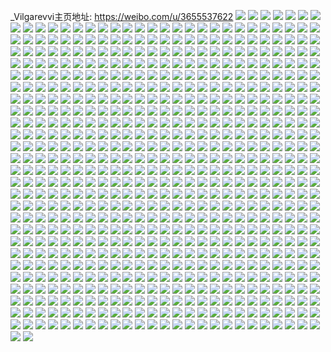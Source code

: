 _Vilgarevvi主页地址: https://weibo.com/u/3655537622 
![](https://wx4.sinaimg.cn/mw2000/d9e313d6gy1h9gdye1ke7j20sg16oavi.jpg) 
![](https://wx4.sinaimg.cn/mw2000/d9e313d6gy1h9gdygr6amj21s02dcu0x.jpg) 
![](https://wx4.sinaimg.cn/mw2000/d9e313d6gy1h9gdydci1vj21v72hme81.jpg) 
![](https://wx4.sinaimg.cn/mw2000/d9e313d6gy1h9gdyhbbfuj22c0340u0z.jpg) 
![](https://wx4.sinaimg.cn/mw2000/d9e313d6gy1h9gdyfe91mj21vt2ienpd.jpg) 
![](https://wx4.sinaimg.cn/mw2000/d9e313d6gy1h9gdyk2c3yj225o2vku0z.jpg) 
![](https://wx4.sinaimg.cn/mw2000/d9e313d6gy1h9gdykq4euj22282qyx6r.jpg) 
![](https://wx4.sinaimg.cn/mw2000/d9e313d6gy1h82k3fhsijj20u01enq87.jpg) 
![](https://wx4.sinaimg.cn/mw2000/d9e313d6gy1h82k3fhwfuj20u01enwkq.jpg) 
![](https://wx4.sinaimg.cn/mw2000/d9e313d6gy1h7y175um2rj20kk1agwga.jpg) 
![](https://wx4.sinaimg.cn/mw2000/d9e313d6gy1h7y175uyv0j20kn1agtap.jpg) 
![](https://wx4.sinaimg.cn/mw2000/d9e313d6gy1h7y175y0ipj20ko1aedho.jpg) 
![](https://wx4.sinaimg.cn/mw2000/d9e313d6gy1h7y175whz8j20ki1agq4y.jpg) 
![](https://wx4.sinaimg.cn/mw2000/d9e313d6gy1h7y175wkt1j20ki1agjtv.jpg) 
![](https://wx4.sinaimg.cn/mw2000/d9e313d6gy1h7y175w23lj20k81agmzm.jpg) 
![](https://wx4.sinaimg.cn/mw2000/d9e313d6gy1h7ud6ijf5mj20h235shdt.jpg) 
![](https://wx4.sinaimg.cn/mw2000/d9e313d6gy1h7ud6iecdbj20h235skjl.jpg) 
![](https://wx4.sinaimg.cn/mw2000/d9e313d6gy1h7ud6knnu9j20sg59mhdw.jpg) 
![](https://wx4.sinaimg.cn/mw2000/d9e313d6ly1h7hq57n1rdj22dc35sqv7.jpg) 
![](https://wx4.sinaimg.cn/mw2000/d9e313d6ly1h7hq55hjyej20sg2d27wh.jpg) 
![](https://wx4.sinaimg.cn/mw2000/d9e313d6ly1h7hq59ug85j21kv23u7wi.jpg) 
![](https://wx4.sinaimg.cn/mw2000/d9e313d6ly1h7hq57941fj20sg4cwnpd.jpg) 
![](https://wx4.sinaimg.cn/mw2000/d9e313d6ly1h7hq57yii9j20sg47qu0x.jpg) 
![](https://wx4.sinaimg.cn/mw2000/d9e313d6ly1h7hq55l41hj20sg16n4dy.jpg) 
![](https://wx4.sinaimg.cn/mw2000/d9e313d6ly1h7hq54xxoqj20sg23unij.jpg) 
![](https://wx4.sinaimg.cn/mw2000/d9e313d6ly1h7hq58cls3j20sg48xu0x.jpg) 
![](https://wx4.sinaimg.cn/mw2000/d9e313d6ly1h7hq5a4zxzj20sg47ou0x.jpg) 
![](https://wx4.sinaimg.cn/mw2000/d9e313d6ly1h7gnw8442xj22c0340b2a.jpg) 
![](https://wx4.sinaimg.cn/mw2000/d9e313d6ly1h7gnw7spcgj21sc2ds7wi.jpg) 
![](https://wx4.sinaimg.cn/mw2000/d9e313d6ly1h7gnw8igtqj21sc2ds4qp.jpg) 
![](https://wx4.sinaimg.cn/mw2000/d9e313d6ly1h7gnw58vngj20hl0twdoa.jpg) 
![](https://wx4.sinaimg.cn/mw2000/d9e313d6ly1h7gnw8j0fij22c0340u0y.jpg) 
![](https://wx4.sinaimg.cn/mw2000/d9e313d6ly1h7gnw5jgq9j20ic0tc757.jpg) 
![](https://wx4.sinaimg.cn/mw2000/d9e313d6ly1h7gnw7dnxsj227p30o444.jpg) 
![](https://wx4.sinaimg.cn/mw2000/d9e313d6ly1h7gnw84p1pj21r02bz4qq.jpg) 
![](https://wx4.sinaimg.cn/mw2000/d9e313d6ly1h7gnw7yvmvj22b135s46i.jpg) 
![](https://wx4.sinaimg.cn/mw2000/d9e313d6ly1h7fkg3vhvqj20n00un76f.jpg) 
![](https://wx4.sinaimg.cn/mw2000/d9e313d6ly1h7fkgggqujj22c035c4cf.jpg) 
![](https://wx4.sinaimg.cn/mw2000/d9e313d6ly1h7fkg3xjvmj20mz0uojyj.jpg) 
![](https://wx4.sinaimg.cn/mw2000/d9e313d6ly1h7fkgd6p6dj22bq35s4qq.jpg) 
![](https://wx4.sinaimg.cn/mw2000/d9e313d6ly1h7fkgbvbysj221y2s7jwx.jpg) 
![](https://wx4.sinaimg.cn/mw2000/d9e313d6ly1h7fkgdkbysj22c03514as.jpg) 
![](https://wx4.sinaimg.cn/mw2000/d9e313d6ly1h7fkgklwfcj22c03407wj.jpg) 
![](https://wx4.sinaimg.cn/mw2000/d9e313d6ly1h7fkgc3y8kj22c035ftgv.jpg) 
![](https://wx4.sinaimg.cn/mw2000/d9e313d6ly1h7fkgbxd6aj22c034pwo4.jpg) 
![](https://wx4.sinaimg.cn/mw2000/d9e313d6ly1h7dy4x380oj20lc0sg436.jpg) 
![](https://wx4.sinaimg.cn/mw2000/d9e313d6ly1h7dy4wcp30j20lb0t7my1.jpg) 
![](https://wx4.sinaimg.cn/mw2000/d9e313d6ly1h7dy4vldf2j20jz0qnt99.jpg) 
![](https://wx4.sinaimg.cn/mw2000/d9e313d6gy1h7bwn1qfvbj22dc35s1kz.jpg) 
![](https://wx4.sinaimg.cn/mw2000/d9e313d6gy1h79g5skrkij20u0190af2.jpg) 
![](https://wx4.sinaimg.cn/mw2000/d9e313d6gy1h79g5sd9ygj20u017ln1n.jpg) 
![](https://wx4.sinaimg.cn/mw2000/d9e313d6gy1h79g5sbmitj20u0190n0o.jpg) 
![](https://wx4.sinaimg.cn/mw2000/d9e313d6gy1h6unoxqurnj20u014xtck.jpg) 
![](https://wx4.sinaimg.cn/mw2000/d9e313d6gy1h6unp0p6j6j20u014g47x.jpg) 
![](https://wx4.sinaimg.cn/mw2000/d9e313d6gy1h6unp1asoyj20u014n47g.jpg) 
![](https://wx4.sinaimg.cn/mw2000/d9e313d6gy1h6unp14w1fj20u0140dpc.jpg) 
![](https://wx4.sinaimg.cn/mw2000/d9e313d6gy1h6unp0o69sj20u0140dp7.jpg) 
![](https://wx4.sinaimg.cn/mw2000/d9e313d6gy1h6unoz86fwj20u0140gus.jpg) 
![](https://wx4.sinaimg.cn/mw2000/d9e313d6gy1h6oxigatifj222w2rvqv5.jpg) 
![](https://wx4.sinaimg.cn/mw2000/d9e313d6gy1h6oxif6k0qj21fy1x9adj.jpg) 
![](https://wx4.sinaimg.cn/mw2000/d9e313d6gy1h6oxidna6rj20w9170k2r.jpg) 
![](https://wx4.sinaimg.cn/mw2000/d9e313d6gy1h6oxifedwwj21rf2ck44h.jpg) 
![](https://wx4.sinaimg.cn/mw2000/d9e313d6gy1h662fu7gdzj20n00aoq3h.jpg) 
![](https://wx4.sinaimg.cn/mw2000/d9e313d6gy1h5xu571hfrj20n01dsq60.jpg) 
![](https://wx4.sinaimg.cn/mw2000/d9e313d6gy1h5umkfjyvjj20u0140q8n.jpg) 
![](https://wx4.sinaimg.cn/mw2000/d9e313d6gy1h5umkgfj1ij20u0140qaj.jpg) 
![](https://wx4.sinaimg.cn/mw2000/d9e313d6gy1h5umkfnolhj20u0140wk3.jpg) 
![](https://wx4.sinaimg.cn/mw2000/d9e313d6gy1h5umkflbb2j20u0140grg.jpg) 
![](https://wx4.sinaimg.cn/mw2000/d9e313d6gy1h5umkfg4m8j20u0140jtf.jpg) 
![](https://wx4.sinaimg.cn/mw2000/d9e313d6gy1h5umkfdpt0j20u01407ap.jpg) 
![](https://wx4.sinaimg.cn/mw2000/d9e313d6gy1h5q6dvw94aj20u01907bg.jpg) 
![](https://wx4.sinaimg.cn/mw2000/d9e313d6gy1h5q6dzuwf5j20u0140440.jpg) 
![](https://wx4.sinaimg.cn/mw2000/d9e313d6gy1h5q6dwsaxtj20u0140k6e.jpg) 
![](https://wx4.sinaimg.cn/mw2000/d9e313d6gy1h5d1eyr76mj23402c0npd.jpg) 
![](https://wx4.sinaimg.cn/mw2000/d9e313d6gy1h5d1ez6f8zj229a35r1ky.jpg) 
![](https://wx4.sinaimg.cn/mw2000/d9e313d6gy1h5d1ex6ecfj217q1mc1kx.jpg) 
![](https://wx4.sinaimg.cn/mw2000/d9e313d6gy1h5d1exz2xzj217q1mc1kx.jpg) 
![](https://wx4.sinaimg.cn/mw2000/d9e313d6gy1h5d1ezarpjj21l92b14qp.jpg) 
![](https://wx4.sinaimg.cn/mw2000/d9e313d6ly1h5bze5ylznj20sg48hazf.jpg) 
![](https://wx4.sinaimg.cn/mw2000/d9e313d6ly1h5bzeieewbj20u0140wo4.jpg) 
![](https://wx4.sinaimg.cn/mw2000/d9e313d6ly1h5bzech4ptj20sg4czx6p.jpg) 
![](https://wx4.sinaimg.cn/mw2000/d9e313d6ly1h5bze4smejj20sg36gtpx.jpg) 
![](https://wx4.sinaimg.cn/mw2000/d9e313d6ly1h5bze5r4k2j20u0140teh.jpg) 
![](https://wx4.sinaimg.cn/mw2000/d9e313d6ly1h5bze4a998j20u01400vb.jpg) 
![](https://wx4.sinaimg.cn/mw2000/d9e313d6ly1h5bze6tvvmj20u01hc49x.jpg) 
![](https://wx4.sinaimg.cn/mw2000/d9e313d6ly1h5bze54v7wj20sg23uqhi.jpg) 
![](https://wx4.sinaimg.cn/mw2000/d9e313d6ly1h5bzegw876j20u01hcn9t.jpg) 
![](https://wx4.sinaimg.cn/mw2000/d9e313d6ly1h5bze4k5r8j20u013zn1s.jpg) 
![](https://wx4.sinaimg.cn/mw2000/d9e313d6ly1h5bze6m9stj20sg47pdzb.jpg) 
![](https://wx4.sinaimg.cn/mw2000/d9e313d6ly1h5bze7a629j20u0140wph.jpg) 
![](https://wx4.sinaimg.cn/mw2000/d9e313d6ly1h5ab5gy5wtj22c03407wj.jpg) 
![](https://wx4.sinaimg.cn/mw2000/d9e313d6gy1h56orkfqpkj20u01907em.jpg) 
![](https://wx4.sinaimg.cn/mw2000/d9e313d6gy1h566si278dj20n01dsqdq.jpg) 
![](https://wx4.sinaimg.cn/mw2000/d9e313d6gy1h27yiltxbvj20o21duwit.jpg) 
![](https://wx4.sinaimg.cn/mw2000/d9e313d6gy1h23hc1nc75j20n01dsacw.jpg) 
![](https://wx4.sinaimg.cn/mw2000/d9e313d6gy1h21cw5jw9uj22c0340npf.jpg) 
![](https://wx4.sinaimg.cn/mw2000/d9e313d6gy1h21cvphg7mj2203203kjl.jpg) 
![](https://wx4.sinaimg.cn/mw2000/d9e313d6gy1h21cw5k916j22c03407wj.jpg) 
![](https://wx4.sinaimg.cn/mw2000/d9e313d6gy1h21cvlxu4cj21e31ute81.jpg) 
![](https://wx4.sinaimg.cn/mw2000/d9e313d6gy1h21cw6t8ptj21uv2h54qr.jpg) 
![](https://wx4.sinaimg.cn/mw2000/d9e313d6gy1h21cw3jr3uj225f2v8kjm.jpg) 
![](https://wx4.sinaimg.cn/mw2000/d9e313d6gy1h1t3g1ablpj22c03404dj.jpg) 
![](https://wx4.sinaimg.cn/mw2000/d9e313d6gy1h1t3g1dnmdj22c03404cc.jpg) 
![](https://wx4.sinaimg.cn/mw2000/d9e313d6gy1h1t3g1i4asj22c0342k74.jpg) 
![](https://wx4.sinaimg.cn/mw2000/d9e313d6gy1h1t3g2g97wj22c0340hc7.jpg) 
![](https://wx4.sinaimg.cn/mw2000/d9e313d6gy1h1t3g1m0ywj20u41460zd.jpg) 
![](https://wx4.sinaimg.cn/mw2000/d9e313d6gy1h1t3g26izfj21q02aqwtk.jpg) 
![](https://wx4.sinaimg.cn/mw2000/d9e313d6gy1h1t3g39zrej22c0340keq.jpg) 
![](https://wx4.sinaimg.cn/mw2000/d9e313d6gy1h1t3g2fhttj22c2340dz4.jpg) 
![](https://wx4.sinaimg.cn/mw2000/d9e313d6gy1h1t3g2isgqj22c0342ngk.jpg) 
![](https://wx4.sinaimg.cn/mw2000/d9e313d6gy1h1aqm2mcdkj21fz1fzaw7.jpg) 
![](https://wx4.sinaimg.cn/mw2000/d9e313d6gy1h1aqm4byyxj21nr1nr1kx.jpg) 
![](https://wx4.sinaimg.cn/mw2000/d9e313d6gy1h1aqm2se45j21691j7kag.jpg) 
![](https://wx4.sinaimg.cn/mw2000/d9e313d6gy1h19fr3u280j20u00u0tig.jpg) 
![](https://wx4.sinaimg.cn/mw2000/d9e313d6gy1h177mixixpj21ks23pe81.jpg) 
![](https://wx4.sinaimg.cn/mw2000/d9e313d6gy1h177mkhuhgj21m625lkjl.jpg) 
![](https://wx4.sinaimg.cn/mw2000/d9e313d6gy1h177mjxgm1j21mo268e81.jpg) 
![](https://wx4.sinaimg.cn/mw2000/d9e313d6gy1h177mlq1rwj223u2t3npe.jpg) 
![](https://wx4.sinaimg.cn/mw2000/d9e313d6gy1h177mk38i7j21j9238b29.jpg) 
![](https://wx4.sinaimg.cn/mw2000/d9e313d6gy1h177mll6gbj221x35s4qr.jpg) 
![](https://wx4.sinaimg.cn/mw2000/d9e313d6gy1h14r53tu9oj20sg23u4qp.jpg) 
![](https://wx4.sinaimg.cn/mw2000/d9e313d6gy1h14r5dtvtxj223u35sqv7.jpg) 
![](https://wx4.sinaimg.cn/mw2000/d9e313d6gy1h14r5alwdmj21s035sb2a.jpg) 
![](https://wx4.sinaimg.cn/mw2000/d9e313d6gy1h14r5bsoe0j21ru2d44qq.jpg) 
![](https://wx4.sinaimg.cn/mw2000/d9e313d6gy1h14r5axtupj22c03404qr.jpg) 
![](https://wx4.sinaimg.cn/mw2000/d9e313d6gy1h14r5d94a9j21kf2397wh.jpg) 
![](https://wx4.sinaimg.cn/mw2000/d9e313d6gy1h14r4vrcr0j20lc0sg7cp.jpg) 
![](https://wx4.sinaimg.cn/mw2000/d9e313d6gy1h14r5aprtcj21je21vhdt.jpg) 
![](https://wx4.sinaimg.cn/mw2000/d9e313d6gy1h14r5c6xaqj21z91z9kjm.jpg) 
![](https://wx4.sinaimg.cn/mw2000/d9e313d6gy1h14r5dqavlj223u35s7wl.jpg) 
![](https://wx4.sinaimg.cn/mw2000/d9e313d6gy1h14r5e1jorj223u35su10.jpg) 
![](https://wx4.sinaimg.cn/mw2000/d9e313d6gy1h14r5ck4b4j22c03407wj.jpg) 
![](https://wx4.sinaimg.cn/mw2000/d9e313d6gy1h0xolgdwhtj20sg1s01kx.jpg) 
![](https://wx4.sinaimg.cn/mw2000/d9e313d6gy1h0xoll28a3j21ts2qohdv.jpg) 
![](https://wx4.sinaimg.cn/mw2000/d9e313d6gy1h0xolhl8usj21yr2l6e81.jpg) 
![](https://wx4.sinaimg.cn/mw2000/d9e313d6gy1h0xolf3nrpj20ou0sgdwf.jpg) 
![](https://wx4.sinaimg.cn/mw2000/d9e313d6gy1h0xolm7p7gj21s035snpf.jpg) 
![](https://wx4.sinaimg.cn/mw2000/d9e313d6gy1h0xolhfcn5j20u01001kx.jpg) 
![](https://wx4.sinaimg.cn/mw2000/d9e313d6gy1h0xoljm26mj21sc2887wi.jpg) 
![](https://wx4.sinaimg.cn/mw2000/d9e313d6gy1h0xoljyooyj21r02bzb2a.jpg) 
![](https://wx4.sinaimg.cn/mw2000/d9e313d6gy1h0xoll6vjaj223u35se83.jpg) 
![](https://wx4.sinaimg.cn/mw2000/d9e313d6gy1h0in95rndfj22c0342hdt.jpg) 
![](https://wx4.sinaimg.cn/mw2000/d9e313d6gy1h0in962a0nj22742xgu0x.jpg) 
![](https://wx4.sinaimg.cn/mw2000/d9e313d6gy1h0in93i5cmj21801mqdq6.jpg) 
![](https://wx4.sinaimg.cn/mw2000/d9e313d6gy1h0in94m3q0j21va2hqtp0.jpg) 
![](https://wx4.sinaimg.cn/mw2000/d9e313d6gy1h0in94lmp9j21j621mnbg.jpg) 
![](https://wx4.sinaimg.cn/mw2000/d9e313d6gy1h0in94udh3j21v82hm7kz.jpg) 
![](https://wx4.sinaimg.cn/mw2000/d9e313d6gy1h0in94kb4sj216k1kq7fi.jpg) 
![](https://wx4.sinaimg.cn/mw2000/d9e313d6gy1h0in94572pj210o1j1ae9.jpg) 
![](https://wx4.sinaimg.cn/mw2000/d9e313d6gy1h0in9414p4j21bw1ruqb2.jpg) 
![](https://wx4.sinaimg.cn/mw2000/d9e313d6gy1h0glgm8ki2j21o0280x6p.jpg) 
![](https://wx4.sinaimg.cn/mw2000/d9e313d6gy1h0glgjwl02j21g71xl1kx.jpg) 
![](https://wx4.sinaimg.cn/mw2000/d9e313d6gy1h0glgn6o7yj22dc35se83.jpg) 
![](https://wx4.sinaimg.cn/mw2000/d9e313d6gy1h0glglegguj21sz1szx6p.jpg) 
![](https://wx4.sinaimg.cn/mw2000/d9e313d6gy1h0glgk99ezj22801o0hdt.jpg) 
![](https://wx4.sinaimg.cn/mw2000/d9e313d6gy1h00jfdy239j20u00u0qff.jpg) 
![](https://wx4.sinaimg.cn/mw2000/d9e313d6gy1h00jfx3jguj22c0340e85.jpg) 
![](https://wx4.sinaimg.cn/mw2000/d9e313d6gy1gzz9lemdupj21pd2a91kx.jpg) 
![](https://wx4.sinaimg.cn/mw2000/d9e313d6gy1gzz9llbexaj22c0340x6q.jpg) 
![](https://wx4.sinaimg.cn/mw2000/d9e313d6gy1gzz9ll9bj9j21g41yshdt.jpg) 
![](https://wx4.sinaimg.cn/mw2000/d9e313d6gy1gzz9lkonq7j22c0340b2a.jpg) 
![](https://wx4.sinaimg.cn/mw2000/d9e313d6gy1gzz9lmz4g9j21ud2ginpd.jpg) 
![](https://wx4.sinaimg.cn/mw2000/d9e313d6gy1gzz9lmo67wj22c0340x6p.jpg) 
![](https://wx4.sinaimg.cn/mw2000/d9e313d6gy1gzwufr2hqyj216o1kwwvq.jpg) 
![](https://wx4.sinaimg.cn/mw2000/d9e313d6gy1gzwufr5udhj216o1kw7o3.jpg) 
![](https://wx4.sinaimg.cn/mw2000/d9e313d6gy1gzwufrdv3nj22eo37ku0x.jpg) 
![](https://wx4.sinaimg.cn/mw2000/d9e313d6gy1gzwufr3h20j212e1f7h3c.jpg) 
![](https://wx4.sinaimg.cn/mw2000/d9e313d6gy1gzj32ccr57j21zu2nsu10.jpg) 
![](https://wx4.sinaimg.cn/mw2000/d9e313d6gy1gzj325aodfj21d61tk7wh.jpg) 
![](https://wx4.sinaimg.cn/mw2000/d9e313d6gy1gzj32d6xj5j22c0340he0.jpg) 
![](https://wx4.sinaimg.cn/mw2000/d9e313d6gy1gzj32eq6nfj22c03401l3.jpg) 
![](https://wx4.sinaimg.cn/mw2000/d9e313d6gy1gzj329vkjjj22bz2bzqv6.jpg) 
![](https://wx4.sinaimg.cn/mw2000/d9e313d6gy1gzj32c3e69j22c0340hdy.jpg) 
![](https://wx4.sinaimg.cn/mw2000/d9e313d6gy1gzj32dfbpzj21s035sqv6.jpg) 
![](https://wx4.sinaimg.cn/mw2000/d9e313d6gy1gzj32chkmmj22es35qhdv.jpg) 
![](https://wx4.sinaimg.cn/mw2000/d9e313d6gy1gzj324pellj21o01nz1kx.jpg) 
![](https://wx4.sinaimg.cn/mw2000/d9e313d6gy1gzeh6xl9mij21s035snpf.jpg) 
![](https://wx4.sinaimg.cn/mw2000/d9e313d6gy1gzefu23x5xj22c0340e84.jpg) 
![](https://wx4.sinaimg.cn/mw2000/d9e313d6gy1gzefu12s0sj22c0340kjp.jpg) 
![](https://wx4.sinaimg.cn/mw2000/d9e313d6gy1gzefu1lph9j220f2ol7wk.jpg) 
![](https://wx4.sinaimg.cn/mw2000/d9e313d6gy1gzefu0dxbbj226x26xkjm.jpg) 
![](https://wx4.sinaimg.cn/mw2000/d9e313d6gy1gzefu3n8j5j22c0340e85.jpg) 
![](https://wx4.sinaimg.cn/mw2000/d9e313d6gy1gzefu4no11j22c0340hdx.jpg) 
![](https://wx4.sinaimg.cn/mw2000/d9e313d6gy1gzefu3pmmbj22c02c0e83.jpg) 
![](https://wx4.sinaimg.cn/mw2000/d9e313d6gy1gyybkouedej20y70w9n7x.jpg) 
![](https://wx4.sinaimg.cn/mw2000/d9e313d6gy1gyxn64tw2lj20c80bit9e.jpg) 
![](https://wx4.sinaimg.cn/mw2000/d9e313d6ly1gyx3sv608bj20n00mfdhi.jpg) 
![](https://wx4.sinaimg.cn/mw2000/d9e313d6gy1gyucfgumvgj20n01c2ti2.jpg) 
![](https://wx4.sinaimg.cn/mw2000/d9e313d6gy1gyucfgu0n5j20v807jwfq.jpg) 
![](https://wx4.sinaimg.cn/mw2000/d9e313d6gy1gyr7zkdw5hj20c80c8gm5.jpg) 
![](https://wx4.sinaimg.cn/mw2000/d9e313d6gy1gympj9y76hj22c0340hdv.jpg) 
![](https://wx4.sinaimg.cn/mw2000/d9e313d6gy1gympj7v7rwj22c03574qq.jpg) 
![](https://wx4.sinaimg.cn/mw2000/d9e313d6gy1gympj3e0xtj20n00u37g6.jpg) 
![](https://wx4.sinaimg.cn/mw2000/d9e313d6gy1gympj3x59wj20n00ue15o.jpg) 
![](https://wx4.sinaimg.cn/mw2000/d9e313d6gy1gympj7vxo9j22dc35s4qr.jpg) 
![](https://wx4.sinaimg.cn/mw2000/d9e313d6gy1gy5hssji0kj21o01o0hdt.jpg) 
![](https://wx4.sinaimg.cn/mw2000/d9e313d6gy1gy5hxn21xbj20u0190gv8.jpg) 
![](https://wx4.sinaimg.cn/mw2000/d9e313d6gy1gy5hxjoh1aj20u014010f.jpg) 
![](https://wx4.sinaimg.cn/mw2000/d9e313d6gy1gy5hrp4h74j22c0340npf.jpg) 
![](https://wx4.sinaimg.cn/mw2000/d9e313d6gy1gy5hrnf5g5j21lf24jqv5.jpg) 
![](https://wx4.sinaimg.cn/mw2000/d9e313d6gy1gy5hsp86unj21mt26eqv5.jpg) 
![](https://wx4.sinaimg.cn/mw2000/d9e313d6gy1gy5hro1odoj22c033znpe.jpg) 
![](https://wx4.sinaimg.cn/mw2000/d9e313d6gy1gy5hxqtfjoj20u014cq81.jpg) 
![](https://wx4.sinaimg.cn/mw2000/d9e313d6gy1gy5hrot4q8j21t92f07wi.jpg) 
![](https://wx4.sinaimg.cn/mw2000/d9e313d6gy1gy5hx5s35bj20u014041s.jpg) 
![](https://wx4.sinaimg.cn/mw2000/d9e313d6gy1gy5hrqrkj8j21yl2m4qv5.jpg) 
![](https://wx4.sinaimg.cn/mw2000/d9e313d6gy1gy5hxln0b8j20u0141zo5.jpg) 
![](https://wx4.sinaimg.cn/mw2000/d9e313d6gy1gxxs7x6lmtj20c80cdwez.jpg) 
![](https://wx4.sinaimg.cn/mw2000/d9e313d6gy1gxqekng8wwj20u00u0n45.jpg) 
![](https://wx4.sinaimg.cn/mw2000/d9e313d6gy1gxqekg4hyej20u00u0jwo.jpg) 
![](https://wx4.sinaimg.cn/mw2000/d9e313d6gy1gxqekdsr0tj20u00u00xz.jpg) 
![](https://wx4.sinaimg.cn/mw2000/d9e313d6gy1gxqekkn3uvj20u0140tds.jpg) 
![](https://wx4.sinaimg.cn/mw2000/d9e313d6gy1gxp1ky5dgfj21o0280u0x.jpg) 
![](https://wx4.sinaimg.cn/mw2000/d9e313d6gy1gxp1kmuvm8j20sg1kw4qp.jpg) 
![](https://wx4.sinaimg.cn/mw2000/d9e313d6gy1gxp1kxqn1fj21o0280x6p.jpg) 
![](https://wx4.sinaimg.cn/mw2000/d9e313d6gy1gxp1kqfwtij223u35snpf.jpg) 
![](https://wx4.sinaimg.cn/mw2000/d9e313d6gy1gxp1kr60voj20sg11xwvk.jpg) 
![](https://wx4.sinaimg.cn/mw2000/d9e313d6gy1gxp1kv15vej21o01o0b29.jpg) 
![](https://wx4.sinaimg.cn/mw2000/d9e313d6gy1gxp1kz5noqj22c0340x6s.jpg) 
![](https://wx4.sinaimg.cn/mw2000/d9e313d6gy1gxp1kz3p3mj223u35su0y.jpg) 
![](https://wx4.sinaimg.cn/mw2000/d9e313d6gy1gxp1kyjybej223u35shdy.jpg) 
![](https://wx4.sinaimg.cn/mw2000/d9e313d6gy1gxp1kzfkl6j22c0340e84.jpg) 
![](https://wx4.sinaimg.cn/mw2000/d9e313d6gy1gxp1kowq2kj21ks23pkjl.jpg) 
![](https://wx4.sinaimg.cn/mw2000/d9e313d6gy1gxp1kuz5e8j22462tkb2b.jpg) 
![](https://wx4.sinaimg.cn/mw2000/d9e313d6gy1gx8ydp8q6lj227p27pu0y.jpg) 
![](https://wx4.sinaimg.cn/mw2000/d9e313d6gy1gx8ydqcykfj21yc1yc4qq.jpg) 
![](https://wx4.sinaimg.cn/mw2000/d9e313d6gy1gx8ydoh1ghj21sc2dskjl.jpg) 
![](https://wx4.sinaimg.cn/mw2000/d9e313d6gy1gx8ydn9q2ej20sg11w4ex.jpg) 
![](https://wx4.sinaimg.cn/mw2000/d9e313d6gy1gx8ydt6yzjj21yq2mbnpe.jpg) 
![](https://wx4.sinaimg.cn/mw2000/d9e313d6gy1gx8ydw9rjcj22642w5hdv.jpg) 
![](https://wx4.sinaimg.cn/mw2000/d9e313d6gy1gx8ydt59r3j21o0280qv5.jpg) 
![](https://wx4.sinaimg.cn/mw2000/d9e313d6gy1gx8ydrq0w1j21ei1eitn7.jpg) 
![](https://wx4.sinaimg.cn/mw2000/d9e313d6gy1gx231f2kdfj21o0280e4t.jpg) 
![](https://wx4.sinaimg.cn/mw2000/d9e313d6gy1gx233skvv7j20u0140q9n.jpg) 
![](https://wx4.sinaimg.cn/mw2000/d9e313d6gy1gx233xzppwj20u01hcdqp.jpg) 
![](https://wx4.sinaimg.cn/mw2000/d9e313d6gy1gx2347j58oj20u00u07bz.jpg) 
![](https://wx4.sinaimg.cn/mw2000/d9e313d6gy1gx235vinr9j20u0140tg1.jpg) 
![](https://wx4.sinaimg.cn/mw2000/d9e313d6gy1gx231w0t6ij20sg10o154.jpg) 
![](https://wx4.sinaimg.cn/mw2000/d9e313d6gy1gx233xkrjdj20u0140gyh.jpg) 
![](https://wx4.sinaimg.cn/mw2000/d9e313d6gy1gx233vhuunj20u014zteh.jpg) 
![](https://wx4.sinaimg.cn/mw2000/d9e313d6gy1gx234ctfy6j20u0140dpn.jpg) 
![](https://wx4.sinaimg.cn/mw2000/d9e313d6gy1gx0zjxsbfaj20u01hb46x.jpg) 
![](https://wx4.sinaimg.cn/mw2000/d9e313d6gy1gx0zk0yxqaj20u014046g.jpg) 
![](https://wx4.sinaimg.cn/mw2000/d9e313d6gy1gx0zk2v8dij20u0140qf8.jpg) 
![](https://wx4.sinaimg.cn/mw2000/d9e313d6gy1gx0zk0dvs1j20u00u0ak5.jpg) 
![](https://wx4.sinaimg.cn/mw2000/d9e313d6gy1gx0zk1r0z6j20u00u0wk5.jpg) 
![](https://wx4.sinaimg.cn/mw2000/d9e313d6gy1gx0zk16inrj20u0140gwl.jpg) 
![](https://wx4.sinaimg.cn/mw2000/d9e313d6gy1gx0zk0b3y6j20u01ha11c.jpg) 
![](https://wx4.sinaimg.cn/mw2000/d9e313d6gy1gx0zk1mi91j20u00u0wll.jpg) 
![](https://wx4.sinaimg.cn/mw2000/d9e313d6gy1gx0zjt397aj20u013zwhr.jpg) 
![](https://wx4.sinaimg.cn/mw2000/d9e313d6gy1gwv2vg12y2j20sg1c0jvi.jpg) 
![](https://wx4.sinaimg.cn/mw2000/d9e313d6gy1gw1qrf2lfoj20u01hck6k.jpg) 
![](https://wx4.sinaimg.cn/mw2000/d9e313d6gy1gw12i0yabfj223u35s4qs.jpg) 
![](https://wx4.sinaimg.cn/mw2000/d9e313d6gy1gw12i2hhonj22342s6hdu.jpg) 
![](https://wx4.sinaimg.cn/mw2000/d9e313d6gy1gw12i10girj21to2qk4qq.jpg) 
![](https://wx4.sinaimg.cn/mw2000/d9e313d6gy1gw12i1hsgpj22c0340e83.jpg) 
![](https://wx4.sinaimg.cn/mw2000/d9e313d6gy1gw12i08hzej21py2kyhdu.jpg) 
![](https://wx4.sinaimg.cn/mw2000/d9e313d6gy1gw12hxec4rj22ho3qix6q.jpg) 
![](https://wx4.sinaimg.cn/mw2000/d9e313d6gy1gvywp3kcgsj20u01hck4r.jpg) 
![](https://wx4.sinaimg.cn/mw2000/d9e313d6gy1gvyr262016j21171u6qv5.jpg) 
![](https://wx4.sinaimg.cn/mw2000/d9e313d6gy1gvyr33xef9j21s035se83.jpg) 
![](https://wx4.sinaimg.cn/mw2000/d9e313d6gy1gvyr2yohowj22b92b8qv5.jpg) 
![](https://wx4.sinaimg.cn/mw2000/d9e313d6gy1gvyr1ruqiqj21p51p51gz.jpg) 
![](https://wx4.sinaimg.cn/mw2000/d9e313d6gy1gvyr2eeglbj22352sae81.jpg) 
![](https://wx4.sinaimg.cn/mw2000/d9e313d6gy1gvyr1ueky6j20n00u3k1j.jpg) 
![](https://wx4.sinaimg.cn/mw2000/d9e313d6gy1gvyr1ss0hhj20sg12hdpf.jpg) 
![](https://wx4.sinaimg.cn/mw2000/d9e313d6gy1gvyr2awfwjj21xl2ksx6p.jpg) 
![](https://wx4.sinaimg.cn/mw2000/d9e313d6gy1gvyhqj85fzj20sg23u4di.jpg) 
![](https://wx4.sinaimg.cn/mw2000/d9e313d6gy1gvyhqkswnhj20sg2dcwsk.jpg) 
![](https://wx4.sinaimg.cn/mw2000/d9e313d6gy1gvyhqjfp6oj20sg23uwqb.jpg) 
![](https://wx4.sinaimg.cn/mw2000/d9e313d6gy1gvyhqjo1aej20sg1r6tjt.jpg) 
![](https://wx4.sinaimg.cn/mw2000/d9e313d6gy1gvyhqlmrxdj20u0140k0t.jpg) 
![](https://wx4.sinaimg.cn/mw2000/d9e313d6gy1gvyhqk37tdj20sg1rl7ep.jpg) 
![](https://wx4.sinaimg.cn/mw2000/d9e313d6gy1gvyhqknqf3j20u01o0n80.jpg) 
![](https://wx4.sinaimg.cn/mw2000/d9e313d6gy1gvyhqkd56nj20sg2hr1bc.jpg) 
![](https://wx4.sinaimg.cn/mw2000/d9e313d6gy1gvyhqkr9lkj20u01o0woh.jpg) 
![](https://wx4.sinaimg.cn/mw2000/d9e313d6gy1gvyhql4q4lj20sg1udk1j.jpg) 
![](https://wx4.sinaimg.cn/mw2000/d9e313d6gy1gvyhql5kxaj20sg23u7f2.jpg) 
![](https://wx4.sinaimg.cn/mw2000/d9e313d6gy1gvyhqku69uj20sg23uqdk.jpg) 
![](https://wx4.sinaimg.cn/mw2000/003Zogkegy1gvh0a042flj60u0140qcr02.jpg) 
![](https://wx4.sinaimg.cn/mw2000/003Zogkegy1gvh09y6g7gj60u0140anw02.jpg) 
![](https://wx4.sinaimg.cn/mw2000/003Zogkegy1gvh089qpmbj60u0140ahy02.jpg) 
![](https://wx4.sinaimg.cn/mw2000/003Zogkegy1gvh0a7jz9zj60u0140k1u02.jpg) 
![](https://wx4.sinaimg.cn/mw2000/003Zogkegy1gvh09x895fj60u0140dp402.jpg) 
![](https://wx4.sinaimg.cn/mw2000/003Zogkegy1gvh09zvw8kj60u014012e02.jpg) 
![](https://wx4.sinaimg.cn/mw2000/003Zogkegy1gvaj8rs927j60u0140acz02.jpg) 
![](https://wx4.sinaimg.cn/mw2000/003Zogkegy1guzhbn8aztj60c80c8js002.jpg) 
![](https://wx4.sinaimg.cn/mw2000/003Zogkegy1guxpsg6yb3j61mr26bb2902.jpg) 
![](https://wx4.sinaimg.cn/mw2000/003Zogkegy1guxpshyrkwj62c0340npe02.jpg) 
![](https://wx4.sinaimg.cn/mw2000/003Zogkegy1guxpshhni3j623i2ure8202.jpg) 
![](https://wx4.sinaimg.cn/mw2000/003Zogkegy1guxpsktr7cj62c03404qs02.jpg) 
![](https://wx4.sinaimg.cn/mw2000/003Zogkegy1guxpskcqcfj625o2vlqv702.jpg) 
![](https://wx4.sinaimg.cn/mw2000/003Zogkegy1guxpskd5vxj62c0340npg02.jpg) 
![](https://wx4.sinaimg.cn/mw2000/003Zogkegy1guxpshjq0qj61sg1sghdt02.jpg) 
![](https://wx4.sinaimg.cn/mw2000/003Zogkegy1guxpslfzqcj62c03404qs02.jpg) 
![](https://wx4.sinaimg.cn/mw2000/003Zogkegy1guxpsmok7wj62c0340u1002.jpg) 
![](https://wx4.sinaimg.cn/mw2000/003Zogkegy1gut7a0wfydj60xc1cdwkd02.jpg) 
![](https://wx4.sinaimg.cn/mw2000/003Zogkegy1gut7a13wt5j60sg166jwn02.jpg) 
![](https://wx4.sinaimg.cn/mw2000/003Zogkegy1gut7a14c3aj60xg1jfwkw02.jpg) 
![](https://wx4.sinaimg.cn/mw2000/003Zogkegy1gumcur150vj60u0190tj602.jpg) 
![](https://wx4.sinaimg.cn/mw2000/003Zogkegy1gumcuru06dj60u01i14da02.jpg) 
![](https://wx4.sinaimg.cn/mw2000/003Zogkegy1gumcurhynfj60u01o0alq02.jpg) 
![](https://wx4.sinaimg.cn/mw2000/003Zogkegy1gumcurbs6ij60u014agt802.jpg) 
![](https://wx4.sinaimg.cn/mw2000/003Zogkegy1gumcuyydgwj60u0140ai802.jpg) 
![](https://wx4.sinaimg.cn/mw2000/003Zogkegy1gumcuw4n8mj60u0140ain02.jpg) 
![](https://wx4.sinaimg.cn/mw2000/003Zogkegy1gumcuwczaxj60u0140ajd02.jpg) 
![](https://wx4.sinaimg.cn/mw2000/003Zogkegy1gumcuuzb2rj60u0140dp902.jpg) 
![](https://wx4.sinaimg.cn/mw2000/003Zogkegy1gumcuwsdhyj60u0140n9y02.jpg) 
![](https://wx4.sinaimg.cn/mw2000/003Zogkegy1guhee1ef5cj627w35sqv602.jpg) 
![](https://wx4.sinaimg.cn/mw2000/003Zogkegy1guhee1v8h0j62da35snpe02.jpg) 
![](https://wx4.sinaimg.cn/mw2000/003Zogkegy1gu7zp3ylpwj60u01o0gw202.jpg) 
![](https://wx4.sinaimg.cn/mw2000/003Zogkegy1gu7zp40dauj60u01o0dsc02.jpg) 
![](https://wx4.sinaimg.cn/mw2000/003Zogkegy1gu7zp48utgj60u01o0drn02.jpg) 
![](https://wx4.sinaimg.cn/mw2000/003Zogkegy1gu7zoz93xnj60n00uoq8o02.jpg) 
![](https://wx4.sinaimg.cn/mw2000/003Zogkegy1gu7zp0otvpj60u0140tcu02.jpg) 
![](https://wx4.sinaimg.cn/mw2000/003Zogkegy1gu7zp2g9rwj60u014049m02.jpg) 
![](https://wx4.sinaimg.cn/mw2000/003Zogkegy1gu7zp3gy3cj60u0140wkk02.jpg) 
![](https://wx4.sinaimg.cn/mw2000/003Zogkegy1gu7zp1y934j60u01hcdwk02.jpg) 
![](https://wx4.sinaimg.cn/mw2000/003Zogkegy1gu7zp03d1zj60u013yafr02.jpg) 
![](https://wx4.sinaimg.cn/mw2000/003Zogkegy1gu79f4q438j60zt23w4f302.jpg) 
![](https://wx4.sinaimg.cn/mw2000/003Zogkegy1gtvot8aaduj60u0140qc202.jpg) 
![](https://wx4.sinaimg.cn/mw2000/003Zogkegy1gtvox0m11bj60u0140qca02.jpg) 
![](https://wx4.sinaimg.cn/mw2000/003Zogkegy1gtvotbm7olj60u0140k0p02.jpg) 
![](https://wx4.sinaimg.cn/mw2000/003Zogkegy1gtvot5uhhnj60u00u0q6w02.jpg) 
![](https://wx4.sinaimg.cn/mw2000/003Zogkegy1gtvot4ug97j60u01907fp02.jpg) 
![](https://wx4.sinaimg.cn/mw2000/003Zogkegy1gtvotcxf6fj60u0140drq02.jpg) 
![](https://wx4.sinaimg.cn/mw2000/003Zogkegy1gtvote6m4hj60u0140dmr02.jpg) 
![](https://wx4.sinaimg.cn/mw2000/003Zogkegy1gtvotam2gbj60u0141dnw02.jpg) 
![](https://wx4.sinaimg.cn/mw2000/003Zogkegy1gtvotcyr0dj60u0140qbv02.jpg) 
![](https://wx4.sinaimg.cn/mw2000/d9e313d6gy1gtbva2sl6fj20t316kdn0.jpg) 
![](https://wx4.sinaimg.cn/mw2000/d9e313d6gy1gt8kmpx6oij22c03404qs.jpg) 
![](https://wx4.sinaimg.cn/mw2000/003Zogkegy1gt8kmnj7dsj61hh1ru1kb02.jpg) 
![](https://wx4.sinaimg.cn/mw2000/d9e313d6gy1gt8kmvwf6mj22c0340x6s.jpg) 
![](https://wx4.sinaimg.cn/mw2000/d9e313d6gy1gt8kmu1mqrj21qz2mhhdu.jpg) 
![](https://wx4.sinaimg.cn/mw2000/d9e313d6gy1gt8kmu46pnj22c0340qv7.jpg) 
![](https://wx4.sinaimg.cn/mw2000/d9e313d6gy1gt8kmxcjibj22c03404qs.jpg) 
![](https://wx4.sinaimg.cn/mw2000/d9e313d6gy1gseyl55zuvj20u0140qvb.jpg) 
![](https://wx4.sinaimg.cn/mw2000/d9e313d6gy1gseyl4ahg8j20u0140x6t.jpg) 
![](https://wx4.sinaimg.cn/mw2000/d9e313d6gy1gseyl6zd1sj20u01401lb.jpg) 
![](https://wx4.sinaimg.cn/mw2000/d9e313d6gy1gseyl3eev7j20u0140b2a.jpg) 
![](https://wx4.sinaimg.cn/mw2000/d9e313d6gy1gseyl788fsj20u0140e8i.jpg) 
![](https://wx4.sinaimg.cn/mw2000/d9e313d6gy1gseyl4cj64j20u014snpg.jpg) 
![](https://wx4.sinaimg.cn/mw2000/d9e313d6gy1gsc99qbqc2j21sc2dsqv9.jpg) 
![](https://wx4.sinaimg.cn/mw2000/d9e313d6gy1gsc99p4oluj22bb3324qw.jpg) 
![](https://wx4.sinaimg.cn/mw2000/d9e313d6gy1gsc99rn8l9j21sc2dse84.jpg) 
![](https://wx4.sinaimg.cn/mw2000/d9e313d6gy1gsc99q8bavj22102rckjs.jpg) 
![](https://wx4.sinaimg.cn/mw2000/d9e313d6gy1gsc99tt3v1j22c0340x71.jpg) 
![](https://wx4.sinaimg.cn/mw2000/d9e313d6gy1gsc99q8tihj21r0340npg.jpg) 
![](https://wx4.sinaimg.cn/mw2000/d9e313d6gy1gsc99ui3zsj21r03407wq.jpg) 
![](https://wx4.sinaimg.cn/mw2000/d9e313d6gy1gsc99td02cj225h2vbb2i.jpg) 
![](https://wx4.sinaimg.cn/mw2000/d9e313d6gy1gsc99lpjkoj21sc2ds4qq.jpg) 
![](https://wx4.sinaimg.cn/mw2000/d9e313d6gy1gs5sbykcygj208i083dfx.jpg) 
![](https://wx4.sinaimg.cn/mw2000/d9e313d6gy1grp4hrcmh8j21l7249npd.jpg) 
![](https://wx4.sinaimg.cn/mw2000/d9e313d6gy1grp4i0ghvdj22c0340x72.jpg) 
![](https://wx4.sinaimg.cn/mw2000/d9e313d6gy1grp4ht97cyj22682687wi.jpg) 
![](https://wx4.sinaimg.cn/mw2000/d9e313d6gy1grp4hybr98j22c03407wr.jpg) 
![](https://wx4.sinaimg.cn/mw2000/d9e313d6gy1grp4hvgntxj21qr2m5npg.jpg) 
![](https://wx4.sinaimg.cn/mw2000/d9e313d6gy1grp4ht2e53j21m225enpd.jpg) 
![](https://wx4.sinaimg.cn/mw2000/d9e313d6gy1grmtqzs647j20n00oitm2.jpg) 
![](https://wx4.sinaimg.cn/mw2000/d9e313d6gy1gqp65ja2nsj216o1kwb2a.jpg) 
![](https://wx4.sinaimg.cn/mw2000/d9e313d6gy1gqp65gugnfj21to1to4j7.jpg) 
![](https://wx4.sinaimg.cn/mw2000/d9e313d6gy1gqp65iml5dj20n01dqqv5.jpg) 
![](https://wx4.sinaimg.cn/mw2000/d9e313d6gy1gqp65krq5pj221k2q8hdu.jpg) 
![](https://wx4.sinaimg.cn/mw2000/d9e313d6gy1gqp65mqzlfj22c033yb2i.jpg) 
![](https://wx4.sinaimg.cn/mw2000/d9e313d6gy1gqp65nuxukj22c0340b2o.jpg) 
![](https://wx4.sinaimg.cn/mw2000/d9e313d6gy1gqb7pk507nj21ha27px4k.jpg) 
![](https://wx4.sinaimg.cn/mw2000/d9e313d6gy1gq4eq1nmb1j20n01dqk4c.jpg) 
![](https://wx4.sinaimg.cn/mw2000/d9e313d6gy1gq4esdgy88j216o35se85.jpg) 
![](https://wx4.sinaimg.cn/mw2000/d9e313d6gy1gq4esgw15bj21w151eu0z.jpg) 
![](https://wx4.sinaimg.cn/mw2000/d9e313d6gy1gq4esi17ifj22c0340he2.jpg) 
![](https://wx4.sinaimg.cn/mw2000/d9e313d6gy1gq4esai8wrj22c033y7wj.jpg) 
![](https://wx4.sinaimg.cn/mw2000/d9e313d6gy1gq4esi7bxgj22c02c0x6z.jpg) 
![](https://wx4.sinaimg.cn/mw2000/d9e313d6ly1gp4h30w47oj20n01pc1gk.jpg) 
![](https://wx4.sinaimg.cn/mw2000/d9e313d6ly1gp4h34jksjj22c0340b2a.jpg) 
![](https://wx4.sinaimg.cn/mw2000/d9e313d6ly1gp4h311qk9j20n01pc7t8.jpg) 
![](https://wx4.sinaimg.cn/mw2000/d9e313d6ly1gp4h34el34j23402c0b2a.jpg) 
![](https://wx4.sinaimg.cn/mw2000/d9e313d6ly1gp4h35g1zgj22c0340x6p.jpg) 
![](https://wx4.sinaimg.cn/mw2000/d9e313d6ly1gp4h34gt9nj23402c04qp.jpg) 
![](https://wx4.sinaimg.cn/mw2000/d9e313d6ly1gp4h33sjk1j21w61w6e81.jpg) 
![](https://wx4.sinaimg.cn/mw2000/d9e313d6ly1gp4h333obnj21o0280kjl.jpg) 
![](https://wx4.sinaimg.cn/mw2000/d9e313d6ly1gp4h33tddhj22bb2bbb29.jpg) 
![](https://wx4.sinaimg.cn/mw2000/d9e313d6ly1gp4h35mxj1j22c03407wj.jpg) 
![](https://wx4.sinaimg.cn/mw2000/d9e313d6ly1gp4h33ydsrj22bz2c04qj.jpg) 
![](https://wx4.sinaimg.cn/mw2000/d9e313d6ly1gp4h355pi4j22c0340kjm.jpg) 
![](https://wx4.sinaimg.cn/mw2000/d9e313d6ly1gohwytb7j8j20n01ds4nu.jpg) 
![](https://wx4.sinaimg.cn/mw2000/d9e313d6ly1go6yong4nkj20g10eyjth.jpg) 
![](https://wx4.sinaimg.cn/mw2000/d9e313d6ly1gnzztwmcxfj22c0340kjl.jpg) 
![](https://wx4.sinaimg.cn/mw2000/d9e313d6ly1gnzztv2j8rj21rj2cpb29.jpg) 
![](https://wx4.sinaimg.cn/mw2000/d9e313d6ly1gnzztw8k17j221n2q6kjl.jpg) 
![](https://wx4.sinaimg.cn/mw2000/d9e313d6ly1gnzztx7c1zj22bb332x6p.jpg) 
![](https://wx4.sinaimg.cn/mw2000/d9e313d6ly1gnzztx75ipj22bb332hdu.jpg) 
![](https://wx4.sinaimg.cn/mw2000/d9e313d6ly1gnzztwnovdj21o01o0hdt.jpg) 
![](https://wx4.sinaimg.cn/mw2000/d9e313d6ly1gnzztwkf9hj229p29pqv5.jpg) 
![](https://wx4.sinaimg.cn/mw2000/d9e313d6ly1gnzztxlxh8j22c02c0hdv.jpg) 
![](https://wx4.sinaimg.cn/mw2000/d9e313d6ly1gnzztxc8rgj22ab31r1ky.jpg) 
![](https://wx4.sinaimg.cn/mw2000/d9e313d6ly1gnkluepyzcj20g00e075x.jpg) 
![](https://wx4.sinaimg.cn/mw2000/d9e313d6ly1gnf5dcjygfj206o06oq37.jpg) 
![](https://wx4.sinaimg.cn/mw2000/d9e313d6ly1gndy0t6nhnj206o06o0sz.jpg) 
![](https://wx4.sinaimg.cn/mw2000/d9e313d6ly1gn2lcfgz7sj22142pinpd.jpg) 
![](https://wx4.sinaimg.cn/mw2000/d9e313d6ly1gn2lcduidsj20tz0tzdr8.jpg) 
![](https://wx4.sinaimg.cn/mw2000/d9e313d6ly1gn2lcgba84j22c0340u0z.jpg) 
![](https://wx4.sinaimg.cn/mw2000/d9e313d6ly1gmiphl4bqej21jk254e81.jpg) 
![](https://wx4.sinaimg.cn/mw2000/d9e313d6ly1gmhqfpg84xj20c80c8t9c.jpg) 
![](https://wx4.sinaimg.cn/mw2000/d9e313d6ly1gm7f8t68ckj23402c01l0.jpg) 
![](https://wx4.sinaimg.cn/mw2000/d9e313d6ly1gm7f8t5ccvj22x41zde83.jpg) 
![](https://wx4.sinaimg.cn/mw2000/d9e313d6ly1gm7f8sxs4gj234023mu0y.jpg) 
![](https://wx4.sinaimg.cn/mw2000/d9e313d6ly1gm74gznn8kj21400u0dj6.jpg) 
![](https://wx4.sinaimg.cn/mw2000/d9e313d6ly1gm16guhn0uj20me0xlqcs.jpg) 
![](https://wx4.sinaimg.cn/mw2000/d9e313d6ly1gm16gunsjnj20p00xcajx.jpg) 
![](https://wx4.sinaimg.cn/mw2000/d9e313d6ly1gm16gujfpbj20n00uoal7.jpg) 
![](https://wx4.sinaimg.cn/mw2000/d9e313d6ly1gm16gv0terj22bc334kjl.jpg) 
![](https://wx4.sinaimg.cn/mw2000/d9e313d6ly1gm16guvb4ej20n00xr48y.jpg) 
![](https://wx4.sinaimg.cn/mw2000/d9e313d6ly1gm16gw0effj21zq2nm1ky.jpg) 
![](https://wx4.sinaimg.cn/mw2000/d9e313d6ly1gm16gujsudj20tz13z4bj.jpg) 
![](https://wx4.sinaimg.cn/mw2000/d9e313d6ly1gm16gun3t5j20no0sgn0l.jpg) 
![](https://wx4.sinaimg.cn/mw2000/d9e313d6ly1gm16gv3ap0j22c0340b29.jpg) 
![](https://wx4.sinaimg.cn/mw2000/d9e313d6ly1glumt7id7bj22ds1sce1n.jpg) 
![](https://wx4.sinaimg.cn/mw2000/d9e313d6ly1glumt7hm48j20sg0l37fd.jpg) 
![](https://wx4.sinaimg.cn/mw2000/d9e313d6ly1glumtcip3cj22ds1scu0o.jpg) 
![](https://wx4.sinaimg.cn/mw2000/d9e313d6ly1glumt9vgvlj21o01o04qp.jpg) 
![](https://wx4.sinaimg.cn/mw2000/d9e313d6ly1glumtjgm2hj22c0340kjq.jpg) 
![](https://wx4.sinaimg.cn/mw2000/d9e313d6ly1glumt9tca3j22c03401kx.jpg) 
![](https://wx4.sinaimg.cn/mw2000/d9e313d6ly1glj4l5e0drj222n3407wh.jpg) 
![](https://wx4.sinaimg.cn/mw2000/d9e313d6ly1glj4kkvp4wj20n00uoqdd.jpg) 
![](https://wx4.sinaimg.cn/mw2000/d9e313d6ly1glj4l5teflj20n01pc7wh.jpg) 
![](https://wx4.sinaimg.cn/mw2000/d9e313d6ly1glj4l4ayywj223u23u1ea.jpg) 
![](https://wx4.sinaimg.cn/mw2000/d9e313d6ly1glj4kr000hj20n01a0tks.jpg) 
![](https://wx4.sinaimg.cn/mw2000/d9e313d6ly1glkqk7224wj223u35snpd.jpg) 
![](https://wx4.sinaimg.cn/mw2000/d9e313d6ly1glj4l77b9ej223v2t57wh.jpg) 
![](https://wx4.sinaimg.cn/mw2000/d9e313d6ly1glj4l5yz56j21o01o0qsd.jpg) 
![](https://wx4.sinaimg.cn/mw2000/d9e313d6ly1glj4l9ksj7j225l2vgb2a.jpg) 
![](https://wx4.sinaimg.cn/mw2000/d9e313d6ly1glj4l6t2y0j20n014w4bs.jpg) 
![](https://wx4.sinaimg.cn/mw2000/d9e313d6ly1glj4l6fhc8j20pr0yc17s.jpg) 
![](https://wx4.sinaimg.cn/mw2000/d9e313d6ly1glj4l6iitlj20n014wwom.jpg) 
![](https://wx4.sinaimg.cn/mw2000/d9e313d6ly1glj4kddz2tj20n012c7ap.jpg) 
![](https://wx4.sinaimg.cn/mw2000/d9e313d6ly1glkqk6w06vj20n00s178x.jpg) 
![](https://wx4.sinaimg.cn/mw2000/d9e313d6ly1glj4l81b6dj21o01o0kjl.jpg) 
![](https://wx4.sinaimg.cn/mw2000/d9e313d6gy1glhw03dy9uj226r2x0x6q.jpg) 
![](https://wx4.sinaimg.cn/mw2000/d9e313d6gy1glhw03t3fdj22542uu4qr.jpg) 
![](https://wx4.sinaimg.cn/mw2000/d9e313d6gy1glhw048t63j22692wc7wj.jpg) 
![](https://wx4.sinaimg.cn/mw2000/d9e313d6gy1glhw013ietj21sc2dsqv5.jpg) 
![](https://wx4.sinaimg.cn/mw2000/d9e313d6gy1glhw01mvonj22c0340npd.jpg) 
![](https://wx4.sinaimg.cn/mw2000/d9e313d6gy1glhw01si2aj22762xke81.jpg) 
![](https://wx4.sinaimg.cn/mw2000/d9e313d6gy1glhw037azvj227p2yax6p.jpg) 
![](https://wx4.sinaimg.cn/mw2000/d9e313d6gy1glhw03gqjej21sc2dsb2a.jpg) 
![](https://wx4.sinaimg.cn/mw2000/d9e313d6gy1glhw054prfj22c0340qvc.jpg) 
![](https://wx4.sinaimg.cn/mw2000/d9e313d6ly1gkxlrzxhy8j206o06oq32.jpg) 
![](https://wx4.sinaimg.cn/mw2000/d9e313d6ly1gknufrde4hj20u011sqk4.jpg) 
![](https://wx4.sinaimg.cn/mw2000/d9e313d6ly1gknufvtp38j20u00z61kx.jpg) 
![](https://wx4.sinaimg.cn/mw2000/d9e313d6ly1gknufzo18nj20u01407wh.jpg) 
![](https://wx4.sinaimg.cn/mw2000/d9e313d6ly1gkr5lm3thaj21kw23vtsd.jpg) 
![](https://wx4.sinaimg.cn/mw2000/d9e313d6ly1gknug3m3hzj20u01401l0.jpg) 
![](https://wx4.sinaimg.cn/mw2000/d9e313d6ly1gjvyj027z8j22c02c0e82.jpg) 
![](https://wx4.sinaimg.cn/mw2000/d9e313d6ly1gjvyj0106lj21xt1xtu0x.jpg) 
![](https://wx4.sinaimg.cn/mw2000/d9e313d6ly1gjsl196rexj20j60gvgmr.jpg) 
![](https://wx4.sinaimg.cn/mw2000/d9e313d6ly1gjqebql53ij22c0340x6p.jpg) 
![](https://wx4.sinaimg.cn/mw2000/d9e313d6ly1gjqebnnxjbj21o02804qq.jpg) 
![](https://wx4.sinaimg.cn/mw2000/d9e313d6ly1gjqebpci3mj22c0340kjl.jpg) 
![](https://wx4.sinaimg.cn/mw2000/d9e313d6ly1gjqeblqtozj22c0340hdt.jpg) 
![](https://wx4.sinaimg.cn/mw2000/d9e313d6ly1gjqebls0q5j21o0280u0x.jpg) 
![](https://wx4.sinaimg.cn/mw2000/d9e313d6ly1gjqeblf7vwj22c0340u0x.jpg) 
![](https://wx4.sinaimg.cn/mw2000/d9e313d6ly1gjic77wus7j22c03401l1.jpg) 
![](https://wx4.sinaimg.cn/mw2000/d9e313d6ly1gjgdxeggx9j20j60izgn3.jpg) 
![](https://wx4.sinaimg.cn/mw2000/d9e313d6ly1gjeqe414h1j21s02dcb29.jpg) 
![](https://wx4.sinaimg.cn/mw2000/d9e313d6ly1gjeqe3puy0j20n02k04qp.jpg) 
![](https://wx4.sinaimg.cn/mw2000/d9e313d6ly1gjeqe3v2owj21s02dce81.jpg) 
![](https://wx4.sinaimg.cn/mw2000/d9e313d6ly1gjeqe1q2drj20n01x0niw.jpg) 
![](https://wx4.sinaimg.cn/mw2000/d9e313d6ly1gjeqe3c46yj21s02dcaue.jpg) 
![](https://wx4.sinaimg.cn/mw2000/d9e313d6ly1gjeqe1t43fj219m19mwq2.jpg) 
![](https://wx4.sinaimg.cn/mw2000/d9e313d6ly1gjeqe3wmqoj21o01o0e81.jpg) 
![](https://wx4.sinaimg.cn/mw2000/d9e313d6ly1gjeqe2mkatj22592avqov.jpg) 
![](https://wx4.sinaimg.cn/mw2000/d9e313d6ly1gjeqe52k04j21o01o0hdu.jpg) 
![](https://wx4.sinaimg.cn/mw2000/d9e313d6ly1gj7uqhxl3hj221z21znpe.jpg) 
![](https://wx4.sinaimg.cn/mw2000/d9e313d6ly1gj7uqier1jj21ks1kse81.jpg) 
![](https://wx4.sinaimg.cn/mw2000/d9e313d6ly1gj7uqiuzinj22dc1s0u0y.jpg) 
![](https://wx4.sinaimg.cn/mw2000/d9e313d6ly1gj7uqhvki1j22c02c0x6p.jpg) 
![](https://wx4.sinaimg.cn/mw2000/d9e313d6ly1gj7uqhyc0bj21s01s0hdt.jpg) 
![](https://wx4.sinaimg.cn/mw2000/d9e313d6ly1gj7uqhx0nyj22c02c0u0x.jpg) 
![](https://wx4.sinaimg.cn/mw2000/d9e313d6ly1gj0puxhc3qj20n01dsgx5.jpg) 
![](https://wx4.sinaimg.cn/mw2000/d9e313d6ly1giw55c9xn0j22c02c0hdv.jpg) 
![](https://wx4.sinaimg.cn/mw2000/d9e313d6ly1giuhjamrsxj20a00dc0tw.jpg) 
![](https://wx4.sinaimg.cn/mw2000/d9e313d6ly1girjir1vvvj20n00yiqjr.jpg) 
![](https://wx4.sinaimg.cn/mw2000/d9e313d6ly1girjisiam9j21o0280kjl.jpg) 
![](https://wx4.sinaimg.cn/mw2000/d9e313d6ly1girjirqklmj20n01pc4lh.jpg) 
![](https://wx4.sinaimg.cn/mw2000/d9e313d6ly1girjism8gkj21s02dcx6p.jpg) 
![](https://wx4.sinaimg.cn/mw2000/d9e313d6ly1girjis0c06j20n022r1kx.jpg) 
![](https://wx4.sinaimg.cn/mw2000/d9e313d6ly1girjis5e25j20n02cc4qp.jpg) 
![](https://wx4.sinaimg.cn/mw2000/d9e313d6ly1girjirmpnfj20n00xeh01.jpg) 
![](https://wx4.sinaimg.cn/mw2000/d9e313d6ly1girjis9jg4j21x7259e81.jpg) 
![](https://wx4.sinaimg.cn/mw2000/d9e313d6ly1girjis0irrj20n00yi167.jpg) 
![](https://wx4.sinaimg.cn/mw2000/d9e313d6ly1gii964o2f8j20uo0n0qa6.jpg) 
![](https://wx4.sinaimg.cn/mw2000/d9e313d6ly1gii966k65zj20n01x0wzq.jpg) 
![](https://wx4.sinaimg.cn/mw2000/d9e313d6ly1gii9667vp2j216o16mk8u.jpg) 
![](https://wx4.sinaimg.cn/mw2000/d9e313d6ly1gii965reawj20n01qg1h6.jpg) 
![](https://wx4.sinaimg.cn/mw2000/d9e313d6ly1gii965oatoj20n01pcngz.jpg) 
![](https://wx4.sinaimg.cn/mw2000/d9e313d6ly1gii966frsxj20n01v8e81.jpg) 
![](https://wx4.sinaimg.cn/mw2000/d9e313d6ly1gii965xm4cj20n01a0k5c.jpg) 
![](https://wx4.sinaimg.cn/mw2000/d9e313d6ly1gii96668tcj20n01x0h6w.jpg) 
![](https://wx4.sinaimg.cn/mw2000/d9e313d6ly1gii9662zvlj20n01a04cs.jpg) 
![](https://wx4.sinaimg.cn/mw2000/d9e313d6ly1gii966exryj20n01x0e7n.jpg) 
![](https://wx4.sinaimg.cn/mw2000/d9e313d6ly1gii9661zhij20n01x01hj.jpg) 
![](https://wx4.sinaimg.cn/mw2000/d9e313d6ly1gii966jls3j20n01x01kx.jpg) 
![](https://wx4.sinaimg.cn/mw2000/d9e313d6ly1ghv8tjdlc8j22c02c04qq.jpg) 
![](https://wx4.sinaimg.cn/mw2000/d9e313d6ly1ghv8tjdrhyj22c02c0hdt.jpg) 
![](https://wx4.sinaimg.cn/mw2000/d9e313d6ly1ghn2880hvkj216o1kw4qp.jpg) 
![](https://wx4.sinaimg.cn/mw2000/d9e313d6ly1ghn2874qqrj216n1kw7qs.jpg) 
![](https://wx4.sinaimg.cn/mw2000/d9e313d6ly1ghn28832dkj21kw1kwkjl.jpg) 
![](https://wx4.sinaimg.cn/mw2000/d9e313d6ly1ghn2880gskj21kw1kwnhv.jpg) 
![](https://wx4.sinaimg.cn/mw2000/d9e313d6ly1ghn2881mb6j21kw1kw4qp.jpg) 
![](https://wx4.sinaimg.cn/mw2000/d9e313d6ly1ghn287ozjlj21kw1kw1kx.jpg) 
![](https://wx4.sinaimg.cn/mw2000/d9e313d6ly1ggxcmx0ylnj20c80c8mxr.jpg) 
![](https://wx4.sinaimg.cn/mw2000/d9e313d6ly1ggfbbshc2tj21ks0vykbi.jpg) 
![](https://wx4.sinaimg.cn/mw2000/d9e313d6ly1ggfbbsur7pj21kw1kwb29.jpg) 
![](https://wx4.sinaimg.cn/mw2000/d9e313d6ly1ggdmw3cz3sj20u00u0k14.jpg) 
![](https://wx4.sinaimg.cn/mw2000/d9e313d6ly1gg9dt5mbjjj216o1kwtvt.jpg) 
![](https://wx4.sinaimg.cn/mw2000/d9e313d6ly1gg9dt80ay5j21kw1kw7wh.jpg) 
![](https://wx4.sinaimg.cn/mw2000/d9e313d6ly1gg9dt8axatj21821kw1kx.jpg) 
![](https://wx4.sinaimg.cn/mw2000/d9e313d6ly1gg9dt7viirj21kw1kwe81.jpg) 
![](https://wx4.sinaimg.cn/mw2000/d9e313d6ly1gg9dt8wfezj21o01o0b2a.jpg) 
![](https://wx4.sinaimg.cn/mw2000/d9e313d6ly1gg9dt8lvn9j21kw1kwe81.jpg) 
![](https://wx4.sinaimg.cn/mw2000/d9e313d6ly1gg9dt9jfa9j21kw1kwnpd.jpg) 
![](https://wx4.sinaimg.cn/mw2000/d9e313d6ly1gg9dt76zcsj216d1bj7s7.jpg) 
![](https://wx4.sinaimg.cn/mw2000/d9e313d6ly1gg9dt95r6pj21kw1kwnpd.jpg) 
![](https://wx4.sinaimg.cn/mw2000/d9e313d6ly1gg71loyf61j20u00u07wh.jpg) 
![](https://wx4.sinaimg.cn/mw2000/d9e313d6ly1gg71lowh5qj20u00u0e81.jpg) 
![](https://wx4.sinaimg.cn/mw2000/d9e313d6ly1gg71lnho8pj21900u04mt.jpg) 
![](https://wx4.sinaimg.cn/mw2000/d9e313d6ly1gg71lotk6kj20u00u01kx.jpg) 
![](https://wx4.sinaimg.cn/mw2000/d9e313d6ly1gg71lnhryxj20u00u77tl.jpg) 
![](https://wx4.sinaimg.cn/mw2000/d9e313d6ly1gg71lng1y3j20rs222tne.jpg) 
![](https://wx4.sinaimg.cn/mw2000/d9e313d6ly1gg71lpwvlzj20u00u0hdt.jpg) 
![](https://wx4.sinaimg.cn/mw2000/d9e313d6ly1gg71lpureuj21400u0e81.jpg) 
![](https://wx4.sinaimg.cn/mw2000/d9e313d6ly1gg71lqi35fj20u00u0e81.jpg) 
![](https://wx4.sinaimg.cn/mw2000/d9e313d6ly1gg71lpf8qhj21900u04qp.jpg) 
![](https://wx4.sinaimg.cn/mw2000/d9e313d6ly1gg71lp6hexj21410u0b29.jpg) 
![](https://wx4.sinaimg.cn/mw2000/d9e313d6ly1gg71lpga9yj21900u04qp.jpg) 
![](https://wx4.sinaimg.cn/mw2000/d9e313d6ly1gg05oe15c4j20u00u01ky.jpg) 
![](https://wx4.sinaimg.cn/mw2000/d9e313d6ly1gg05oc9orcj20u00u0amu.jpg) 
![](https://wx4.sinaimg.cn/mw2000/d9e313d6ly1gg05oegyq2j20u00u0e82.jpg) 
![](https://wx4.sinaimg.cn/mw2000/d9e313d6ly1gg05ogcml2j20u01407wj.jpg) 
![](https://wx4.sinaimg.cn/mw2000/d9e313d6ly1gg05og2swhj20u00u07wi.jpg) 
![](https://wx4.sinaimg.cn/mw2000/d9e313d6ly1gg05odq5rfj20u00u0hdt.jpg) 
![](https://wx4.sinaimg.cn/mw2000/d9e313d6ly1gg05oelsvej20u00u07wi.jpg) 
![](https://wx4.sinaimg.cn/mw2000/d9e313d6ly1gg05ockbcuj21570u0woh.jpg) 
![](https://wx4.sinaimg.cn/mw2000/d9e313d6ly1gg05ofhenoj20u01401kz.jpg) 
![](https://wx4.sinaimg.cn/mw2000/d9e313d6ly1gfte7pv780j22c02c0hdu.jpg) 
![](https://wx4.sinaimg.cn/mw2000/d9e313d6ly1gf3odv5gfzj21om1n71kx.jpg) 
![](https://wx4.sinaimg.cn/mw2000/d9e313d6ly1gf3odzb1goj21vk1ynqv5.jpg) 
![](https://wx4.sinaimg.cn/mw2000/d9e313d6ly1gf3odw3kccj229r256u0x.jpg) 
![](https://wx4.sinaimg.cn/mw2000/d9e313d6ly1gf3oe1ggvxj22c02c0npe.jpg) 
![](https://wx4.sinaimg.cn/mw2000/d9e313d6ly1ged8sbwxnlj21kw23unpd.jpg) 
![](https://wx4.sinaimg.cn/mw2000/d9e313d6ly1ged8sckpl3j21kw1kw7wh.jpg) 
![](https://wx4.sinaimg.cn/mw2000/d9e313d6ly1ged8sbttwvj21kw1kw7wh.jpg) 
![](https://wx4.sinaimg.cn/mw2000/d9e313d6ly1ged8sc2c7wj21kw1kwhdt.jpg) 
![](https://wx4.sinaimg.cn/mw2000/d9e313d6ly1ged8sc1ci9j21kw1kwb29.jpg) 
![](https://wx4.sinaimg.cn/mw2000/d9e313d6ly1ged8sce694j21kw1kwnpd.jpg) 
![](https://wx4.sinaimg.cn/mw2000/d9e313d6ly1gcqkro18i9j20n00h71ce.jpg) 
![](https://wx4.sinaimg.cn/mw2000/d9e313d6ly1gcqkrolr51j20if0h118i.jpg) 
![](https://wx4.sinaimg.cn/mw2000/d9e313d6ly1gcqkrpgthxj20n00lravw.jpg) 
![](https://wx4.sinaimg.cn/mw2000/d9e313d6ly1gcqkrpkqmrj20n00kmax2.jpg) 
![](https://wx4.sinaimg.cn/mw2000/d9e313d6ly1gcotdyih2rj22c0340e83.jpg) 
![](https://wx4.sinaimg.cn/mw2000/d9e313d6ly1gbzhkqd0l4j21kw1z44qq.jpg) 
![](https://wx4.sinaimg.cn/mw2000/d9e313d6ly1gbur38hp43j21ho1nc1ky.jpg) 
![](https://wx4.sinaimg.cn/mw2000/d9e313d6ly1gbur3aj47tj21l51fi1ky.jpg) 
![](https://wx4.sinaimg.cn/mw2000/d9e313d6ly1gbjkr7ckk3j20jk0b0my9.jpg) 
![](https://wx4.sinaimg.cn/mw2000/d9e313d6ly1gawd32xj01j20sa0ze49n.jpg) 
![](https://wx4.sinaimg.cn/mw2000/d9e313d6ly1gafs1zsmj7j20n0319npd.jpg) 
![](https://wx4.sinaimg.cn/mw2000/d9e313d6ly1gafs21p4s2j20n02y1npd.jpg) 
![](https://wx4.sinaimg.cn/mw2000/d9e313d6ly1gafs1ydlzvj20rs3nx1kx.jpg) 
![](https://wx4.sinaimg.cn/mw2000/d9e313d6ly1gafs21qm0xj20n03a7u0x.jpg) 
![](https://wx4.sinaimg.cn/mw2000/d9e313d6ly1gafs1zvq1lj20n03bhqv5.jpg) 
![](https://wx4.sinaimg.cn/mw2000/d9e313d6ly1gafs20qfb5j20n03omkjl.jpg) 
![](https://wx4.sinaimg.cn/mw2000/d9e313d6ly1gafs20pghfj20n02wbe81.jpg) 
![](https://wx4.sinaimg.cn/mw2000/d9e313d6ly1gaesc0wa02j20n01x04qp.jpg) 
![](https://wx4.sinaimg.cn/mw2000/d9e313d6ly1gaesaco8yxj20jg0jggno.jpg) 
![](https://wx4.sinaimg.cn/mw2000/d9e313d6ly1gaesb1wbjdj20rs1jkke4.jpg) 
![](https://wx4.sinaimg.cn/mw2000/d9e313d6ly1gaesjav2flj20u00u0e81.jpg) 
![](https://wx4.sinaimg.cn/mw2000/d9e313d6ly1gaev3ko8ffj20u00ug7wk.jpg) 
![](https://wx4.sinaimg.cn/mw2000/d9e313d6ly1gaev5ia907j20u00u01l1.jpg) 
![](https://wx4.sinaimg.cn/mw2000/d9e313d6ly1gaesbjp8xqj20n01a018o.jpg) 
![](https://wx4.sinaimg.cn/mw2000/d9e313d6ly1gaeufrx57sj20u0140b2a.jpg) 
![](https://wx4.sinaimg.cn/mw2000/d9e313d6ly1gaeu9jl3cuj20u00u07wi.jpg) 
![](https://wx4.sinaimg.cn/mw2000/d9e313d6ly1gaesh8o0zwj20u00u07wh.jpg) 
![](https://wx4.sinaimg.cn/mw2000/d9e313d6ly1gacnxnlokaj22072l91l0.jpg) 
![](https://wx4.sinaimg.cn/mw2000/d9e313d6ly1gacnxkq4omj23402c0kjl.jpg) 
![](https://wx4.sinaimg.cn/mw2000/d9e313d6ly1gacnxm60xtj23402c0kjn.jpg) 
![](https://wx4.sinaimg.cn/mw2000/d9e313d6ly1gacnxm82ntj23402c04qr.jpg) 
![](https://wx4.sinaimg.cn/mw2000/d9e313d6ly1gacnxky5wcj22c02oce82.jpg) 
![](https://wx4.sinaimg.cn/mw2000/d9e313d6ly1g9vhrwrur3j21cg1foqoc.jpg) 
![](https://wx4.sinaimg.cn/mw2000/d9e313d6ly1g9lzifxywbj20j60hcjtc.jpg) 
![](https://wx4.sinaimg.cn/mw2000/d9e313d6ly1g9bcwprh4vj20n01a0ne8.jpg) 
![](https://wx4.sinaimg.cn/mw2000/d9e313d6ly1g9bcwpv9ouj20n01pcnm5.jpg) 
![](https://wx4.sinaimg.cn/mw2000/d9e313d6ly1g9bcwquaigj20n01a07lo.jpg) 
![](https://wx4.sinaimg.cn/mw2000/d9e313d6ly1g9bcwqh84hj20n01a0tqy.jpg) 
![](https://wx4.sinaimg.cn/mw2000/d9e313d6ly1g9ap9t4nlwj21o01o0npd.jpg) 
![](https://wx4.sinaimg.cn/mw2000/d9e313d6ly1g96x25h5x3j20rs2bc7jb.jpg) 
![](https://wx4.sinaimg.cn/mw2000/d9e313d6ly1g96x3e4q8kj21o01o0hdt.jpg) 
![](https://wx4.sinaimg.cn/mw2000/d9e313d6ly1g95try5zhxj20ft0ftmxp.jpg) 
![](https://wx4.sinaimg.cn/mw2000/d9e313d6ly1g8oelt7a8ej20u00gv78v.jpg) 
![](https://wx4.sinaimg.cn/mw2000/d9e313d6ly1g8oeltgssyj21500n0gsu.jpg) 
![](https://wx4.sinaimg.cn/mw2000/d9e313d6ly1g8bhla9q1wj20j60j6mzp.jpg) 
![](https://wx4.sinaimg.cn/mw2000/d9e313d6ly1g8ak2x355kj20tq0tt475.jpg) 
![](https://wx4.sinaimg.cn/mw2000/d9e313d6ly1g8ak30aktgj20p80t1grz.jpg) 
![](https://wx4.sinaimg.cn/mw2000/d9e313d6ly1g8ak343hb1j20u00zqk6q.jpg) 
![](https://wx4.sinaimg.cn/mw2000/d9e313d6ly1g8ak33zc5jj20u00yras1.jpg) 
![](https://wx4.sinaimg.cn/mw2000/d9e313d6ly1g8afrtfa1uj23402c0npe.jpg) 
![](https://wx4.sinaimg.cn/mw2000/d9e313d6ly1g84yn5b2iaj20tw11kwma.jpg) 
![](https://wx4.sinaimg.cn/mw2000/d9e313d6ly1g84yn5fl00j209y0j3dgj.jpg) 
![](https://wx4.sinaimg.cn/mw2000/d9e313d6ly1g84sr7k2jtj22qy1qyhdt.jpg) 
![](https://wx4.sinaimg.cn/mw2000/d9e313d6ly1g83llke1g7j22ds1sctzn.jpg) 
![](https://wx4.sinaimg.cn/mw2000/d9e313d6ly1g83lll34wzj22ds1scx4u.jpg) 
![](https://wx4.sinaimg.cn/mw2000/d9e313d6ly1g83lll1b2uj22ds1sc7wh.jpg) 
![](https://wx4.sinaimg.cn/mw2000/d9e313d6ly1g83llmbnjyj23402c07wi.jpg) 
![](https://wx4.sinaimg.cn/mw2000/d9e313d6ly1g7hompjtlhj20u00u0u0x.jpg) 
![](https://wx4.sinaimg.cn/mw2000/d9e313d6ly1g7homl2sinj20u00u0b29.jpg) 
![](https://wx4.sinaimg.cn/mw2000/d9e313d6ly1g7homg2pnmj20u00u0b29.jpg) 
![](https://wx4.sinaimg.cn/mw2000/d9e313d6ly1g7idi27arlj22c01qoqm4.jpg) 
![](https://wx4.sinaimg.cn/mw2000/d9e313d6ly1g7idi2ua07j23402bwb01.jpg) 
![](https://wx4.sinaimg.cn/mw2000/d9e313d6ly1g7idi2zdm3j231v1s81kx.jpg) 
![](https://wx4.sinaimg.cn/mw2000/d9e313d6ly1g7c2ewj8hlj21o01o0hdu.jpg) 
![](https://wx4.sinaimg.cn/mw2000/d9e313d6ly1g7c2ehlm8wj21l30xub1y.jpg) 
![](https://wx4.sinaimg.cn/mw2000/d9e313d6ly1g7c2enuomcj21wx1ubkjl.jpg) 
![](https://wx4.sinaimg.cn/mw2000/d9e313d6ly1g7c2e8yq7nj21400u0wk6.jpg) 
![](https://wx4.sinaimg.cn/mw2000/d9e313d6ly1g71p1n7j05j20u01hadw7.jpg) 
![](https://wx4.sinaimg.cn/mw2000/d9e313d6ly1g6dpwebummj20xp0u042t.jpg) 
![](https://wx4.sinaimg.cn/mw2000/d9e313d6ly1g66itcyqm2j20u00u07wi.jpg) 
![](https://wx4.sinaimg.cn/mw2000/d9e313d6ly1g66itfz4omj20u00u0qv6.jpg) 
![](https://wx4.sinaimg.cn/mw2000/d9e313d6ly1g66itcrtz7j20u00u07wi.jpg) 
![](https://wx4.sinaimg.cn/mw2000/d9e313d6ly1g66itiw7d8j20u00u0x6q.jpg) 
![](https://wx4.sinaimg.cn/mw2000/d9e313d6ly1g66itmfu5gj20w10u01kz.jpg) 
![](https://wx4.sinaimg.cn/mw2000/d9e313d6ly1g66itkxezjj21400u07wk.jpg) 
![](https://wx4.sinaimg.cn/mw2000/d9e313d6ly1g5ribweuzbj23402c0npf.jpg) 
![](https://wx4.sinaimg.cn/mw2000/d9e313d6ly1g5ric2drt1j23402c0hdw.jpg) 
![](https://wx4.sinaimg.cn/mw2000/d9e313d6ly1g5ribmw6y6j22w724rqv6.jpg) 
![](https://wx4.sinaimg.cn/mw2000/d9e313d6ly1g5riblp4hcj22yc1oxkjm.jpg) 
![](https://wx4.sinaimg.cn/mw2000/d9e313d6ly1g5ribiic1ej221k2lgqv5.jpg) 
![](https://wx4.sinaimg.cn/mw2000/d9e313d6ly1g5ricaycdcj23402c0kjo.jpg) 
![](https://wx4.sinaimg.cn/mw2000/d9e313d6ly1g5q7tm84avj20u00u01l2.jpg) 
![](https://wx4.sinaimg.cn/mw2000/d9e313d6ly1g5l7dny8z2j20ix0gwjzu.jpg) 
![](https://wx4.sinaimg.cn/mw2000/d9e313d6ly1g5kgq8cy4mj21ei1eiwqi.jpg) 
![](https://wx4.sinaimg.cn/mw2000/d9e313d6ly1g5khvxz1huj21ei1eiqff.jpg) 
![](https://wx4.sinaimg.cn/mw2000/d9e313d6ly1g5kgr0to3zj21o01o01kx.jpg) 
![](https://wx4.sinaimg.cn/mw2000/d9e313d6ly1g5khwqtekej21o01o0e81.jpg) 
![](https://wx4.sinaimg.cn/mw2000/d9e313d6ly1g5gjo137n4j20ku0nitbs.jpg) 
![](https://wx4.sinaimg.cn/mw2000/d9e313d6ly1g57hrlx6y7j22c02c04qq.jpg) 
![](https://wx4.sinaimg.cn/mw2000/d9e313d6ly1g57hrkyrv2j22c02c04qq.jpg) 
![](https://wx4.sinaimg.cn/mw2000/d9e313d6ly1g57hrjm14vj22c02c04qq.jpg) 
![](https://wx4.sinaimg.cn/mw2000/d9e313d6ly1g57hwu6skaj20u00u01kx.jpg) 
![](https://wx4.sinaimg.cn/mw2000/d9e313d6ly1g5nqzt5uapj20u00u0do9.jpg) 
![](https://wx4.sinaimg.cn/mw2000/d9e313d6ly1g5nqzsfecbj20u00u011m.jpg) 
![](https://wx4.sinaimg.cn/mw2000/d9e313d6ly1g5nqztofvsj20u00u0qc2.jpg) 
![](https://wx4.sinaimg.cn/mw2000/d9e313d6ly1g5nqzu7n4cj20u00u0gwz.jpg) 
![](https://wx4.sinaimg.cn/mw2000/d9e313d6ly1g55g6nrva0j20u0140k65.jpg) 
![](https://wx4.sinaimg.cn/mw2000/d9e313d6ly1g5nqzuog2yj20u00u0qf5.jpg) 
![](https://wx4.sinaimg.cn/mw2000/d9e313d6ly1g4ylnm9dsej21ds0n0e84.jpg) 
![](https://wx4.sinaimg.cn/mw2000/d9e313d6ly1g4o2g416c2j22c02c04qq.jpg) 
![](https://wx4.sinaimg.cn/mw2000/d9e313d6ly1g4o2g7o3h5j22c02c0x6q.jpg) 
![](https://wx4.sinaimg.cn/mw2000/d9e313d6ly1g4o2g9j67fj22c02c0kjm.jpg) 
![](https://wx4.sinaimg.cn/mw2000/d9e313d6ly1g4o2gbdstoj22c02c07wj.jpg) 
![](https://wx4.sinaimg.cn/mw2000/d9e313d6ly1g4kta6a4efj20dn0dt43c.jpg) 
